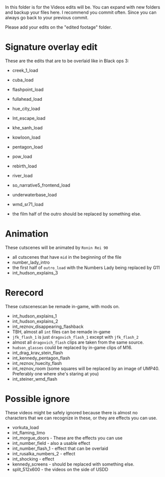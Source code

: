 In this folder is for the Videos edits will be. 
You can expand with new folders and backup your files here. 
I recommend you commit often.
Since you can always go back to your previous commit.

Please add your edits on the "edited footage" folder.

# Signature overlay edit

These are the edits that are to be overlaid like in Black ops 3:

- creek_1_load
- cuba_load
- flashpoint_load
- fullahead_load
- hue_city_load
- Int_escape_load
- khe_sanh_load
- kowloon_load
- pentagon_load
- pow_load
- rebirth_load
- river_load
- so_narrative5_frontend_load
- underwaterbase_load
- wmd_sr71_load

- the film half of the outro should be replaced by something else.

# Animation

These cutscenes will be animated by `Ronin Rei 90`

- all cutscenes that have `mid` in the beginning of the file
- number_lady_intro
- the first half of `outro_load` with the Numbers Lady being replaced by G11
- int_hudson_explains_3

# Rerecord

These cutscenescan be remade in-game, with mods on.

- int_hudson_explains_1
- int_hudson_explains_2
- int_reznov_disappearing_flashback
- TBH, almost all `int` files can be remade in-game
- `jfk_flash_1` is just `dragovich_flash_1` except with `jfk_flash_2`
- almost all `dragovich_flash` clips are taken from the same source.
- `hudson_glasses` could be replaced by in-game clips of M16.
- int_drag_krav_stein_flash
- int_kennedy_pentagon_flash
- int_reznov_huecity_flash
- int_reznov_room (some squares will be replaced by an image of UMP40. Preferably one where she's staring at you)
- int_steiner_wmd_flash

# Possible ignore

These videos might be safely ignored because there is almost no characters that we can recognize in these, or they are effects you can use.
- vorkuta_load
- int_flaming_limo
- int_morgue_doors - These are the effects you can use
- int_number_field - also a usable effect
- int_number_flash_1 - effect that can be overlaid
- int_rusalka_numbers_2 - effect
- int_shocking - effect
- kennedy_screens - should be replaced with something else. 
- split_512x600 - the videos on the side of USDD
